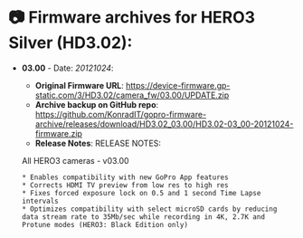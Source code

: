 # 📷 Firmware archives for HERO3 Silver (HD3.02):

- **03.00** - Date: *20121024*:
	- **Original Firmware URL**: https://device-firmware.gp-static.com/3/HD3.02/camera_fw/03.00/UPDATE.zip
	- **Archive backup on GitHub repo**: https://github.com/KonradIT/gopro-firmware-archive/releases/download/HD3.02_03.00/HD3.02-03_00-20121024-firmware.zip
	- **Release Notes**:
	RELEASE NOTES:
	
	All HERO3 cameras - v03.00
	
	  * Enables compatibility with new GoPro App features
	  * Corrects HDMI TV preview from low res to high res
	  * Fixes forced exposure lock on 0.5 and 1 second Time Lapse intervals
	  * Optimizes compatibility with select microSD cards by reducing data stream rate to 35Mb/sec while recording in 4K, 2.7K and Protune modes (HERO3: Black Edition only)
	
	
				
